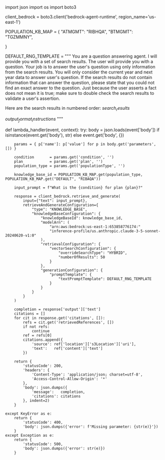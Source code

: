 import json
import os
import boto3

client_bedrock = boto3.client('bedrock-agent-runtime', region_name='us-east-1')

POPULATION_KB_MAP = {
    "ATMGMT": "RIBHQA",
    "BTMGMT": "TGZMMNY",

}

DEFAULT_RNG_TEMPLATE = """
You are a question answering agent. I will provide you with a set of search results.
The user will provide you with a question. Your job is to answer the user's question
using only information from the search results. You will only consider the current year and next year data to answer user's question. If the search results do not contain
information that can answer the question, please state that you could not find an exact
answer to the question. Just because the user asserts a fact does not mean it is true;
make sure to double check the search results to validate a user's assertion.

Here are the search results in numbered order:
$search_results$

$output_format_instructions$
"""

def lambda_handler(event, context):
    try:
        body = json.loads(event['body']) if isinstance(event.get('body'), str) else event.get('body', {})

        params = { p['name']: p['value'] for p in body.get('parameters', []) }

        condition       = params.get('condition', '')
        plan            = params.get('plan', '')
        population_type = params.get('populationType', '')

        knowledge_base_id = POPULATION_KB_MAP.get(population_type, POPULATION_KB_MAP.get("DEFAULT", "RIBAQA"))

        input_prompt = f"What is the {condition} for plan {plan}?"

        response = client_bedrock.retrieve_and_generate(
            input={"text": input_prompt},
            retrieveAndGenerateConfiguration={
                "type": "KNOWLEDGE_BASE",
                "knowledgeBaseConfiguration": {
                    "knowledgeBaseId": knowledge_base_id,
                    "modelArn": (
                        "arn:aws:bedrock:us-east-1:653858776174:"
                        "inference-profile/us.anthropic.claude-3-5-sonnet-20240620-v1:0"
                    ),
                    "retrievalConfiguration": {
                        "vectorSearchConfiguration": {
                            "overrideSearchType": "HYBRID",
                            "numberOfResults": 50
                        }
                    },
                    "generationConfiguration": {
                        "promptTemplate": {
                            "textPromptTemplate": DEFAULT_RNG_TEMPLATE
                        }
                    }
                }
            }
        )

        completion = response['output']['text']
        citations = []
        for cit in response.get('citations', []):
            refs = cit.get('retrievedReferences', [])
            if not refs:
                continue
            ref = refs[0]
            citations.append({
                'source': ref['location']['s3Location']['uri'],
                'text':   ref['content']['text']
            })

        return {
            'statusCode': 200,
            'headers': {
                'Content-Type': 'application/json; charset=utf-8',
                'Access-Control-Allow-Origin': '*'
            },
            'body': json.dumps({
                'message':   completion,
                'citations': citations
            }, indent=2)
        }

    except KeyError as e:
        return {
            'statusCode': 400,
            'body': json.dumps({'error': f'Missing parameter: {str(e)}'})
        }
    except Exception as e:
        return {
            'statusCode': 500,
            'body': json.dumps({'error': str(e)})
        }
